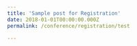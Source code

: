 ```yaml
---
title: 'Sample post for Registration'
date: 2018-01-01T00:00:00.000Z
permalink: /conference/registration/test

---
```


